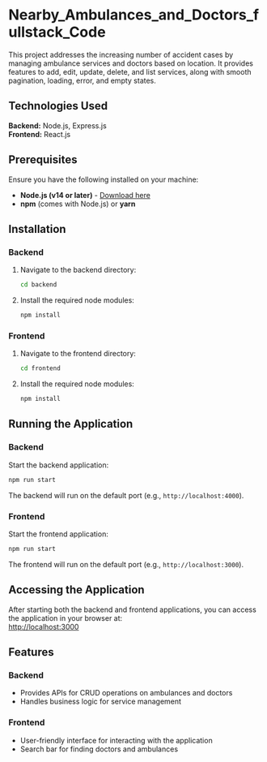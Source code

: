 # Nearby_Ambulances_and_Doctors_fullstack_Code

This project addresses the increasing number of accident cases by managing ambulance services and doctors based on location. It provides features to add, edit, update, delete, and list services, along with smooth pagination, loading, error, and empty states.

## Technologies Used

**Backend:** Node.js, Express.js  
**Frontend:** React.js  

## Prerequisites

Ensure you have the following installed on your machine:  
- **Node.js (v14 or later)** - [Download here](https://nodejs.org/)  
- **npm** (comes with Node.js) or **yarn**  

## Installation

### Backend

1. Navigate to the backend directory:
   ```bash
   cd backend
   ```
2. Install the required node modules:
   ```bash
   npm install
   ```

### Frontend

1. Navigate to the frontend directory:
   ```bash
   cd frontend
   ```
2. Install the required node modules:
   ```bash
   npm install
   ```

## Running the Application

### Backend

Start the backend application:
```bash
npm run start
```
The backend will run on the default port (e.g., `http://localhost:4000`).

### Frontend

Start the frontend application:
```bash
npm run start
```
The frontend will run on the default port (e.g., `http://localhost:3000`).

## Accessing the Application

After starting both the backend and frontend applications, you can access the application in your browser at:  
[http://localhost:3000](http://localhost:3000)

## Features

### Backend
- Provides APIs for CRUD operations on ambulances and doctors
- Handles business logic for service management

### Frontend
- User-friendly interface for interacting with the application
- Search bar for finding doctors and ambulances


